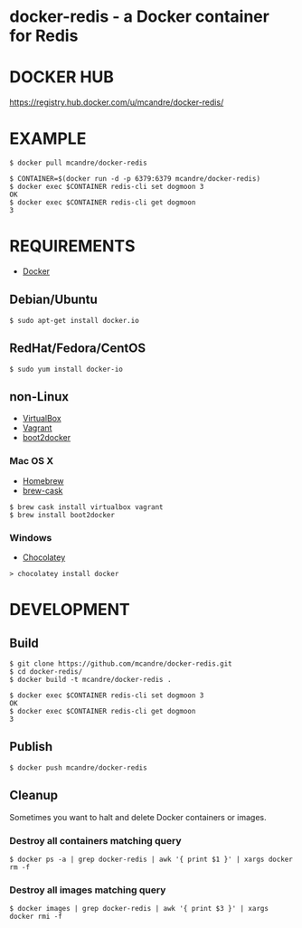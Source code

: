 # docker-redis - a Docker container for Redis

# DOCKER HUB

https://registry.hub.docker.com/u/mcandre/docker-redis/

# EXAMPLE

```
$ docker pull mcandre/docker-redis

$ CONTAINER=$(docker run -d -p 6379:6379 mcandre/docker-redis)
$ docker exec $CONTAINER redis-cli set dogmoon 3
OK
$ docker exec $CONTAINER redis-cli get dogmoon
3
```

# REQUIREMENTS

* [Docker](https://www.docker.com/)

## Debian/Ubuntu

```
$ sudo apt-get install docker.io
```

## RedHat/Fedora/CentOS

```
$ sudo yum install docker-io
```

## non-Linux

* [VirtualBox](https://www.virtualbox.org/)
* [Vagrant](https://www.vagrantup.com/)
* [boot2docker](http://boot2docker.io/)

### Mac OS X

* [Homebrew](http://brew.sh/)
* [brew-cask](http://caskroom.io/)

```
$ brew cask install virtualbox vagrant
$ brew install boot2docker
```

### Windows

* [Chocolatey](https://chocolatey.org/)

```
> chocolatey install docker
```

# DEVELOPMENT

## Build

```
$ git clone https://github.com/mcandre/docker-redis.git
$ cd docker-redis/
$ docker build -t mcandre/docker-redis .

$ docker exec $CONTAINER redis-cli set dogmoon 3
OK
$ docker exec $CONTAINER redis-cli get dogmoon
3
```

## Publish

```
$ docker push mcandre/docker-redis
```

## Cleanup

Sometimes you want to halt and delete Docker containers or images.

### Destroy all containers matching query

```
$ docker ps -a | grep docker-redis | awk '{ print $1 }' | xargs docker rm -f
```

### Destroy all images matching query

```
$ docker images | grep docker-redis | awk '{ print $3 }' | xargs docker rmi -f
```
